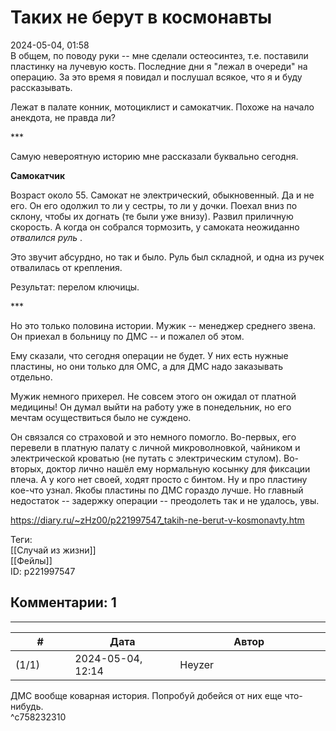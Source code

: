 Таких не берут в космонавты
===========================

  
2024-05-04, 01:58  
 В общем, по поводу руки -- мне сделали остеосинтез, т.е. поставили пластинку на лучевую кость. Последние дни я "лежал в очереди" на операцию. За это время я повидал и послушал всякое, что я и буду рассказывать.   
   
 Лежат в палате конник, мотоциклист и самокатчик. Похоже на начало анекдота, не правда ли?   
   
 \*\*\*   
   
 Самую невероятную историю мне рассказали буквально сегодня.   
   
  **Самокатчик**    
   
 Возраст около 55. Самокат не электрический, обыкновенный. Да и не его. Он его одолжил то ли у сестры, то ли у дочки. Поехал вниз по склону, чтобы их догнать (те были уже внизу). Развил приличную скорость. А когда он собрался тормозить, у самоката неожиданно  *отвалился руль*  .   
   
 Это звучит абсурдно, но так и было. Руль был складной, и одна из ручек отвалилась от крепления.   
   
 Результат: перелом ключицы.   
   
 \*\*\*   
   
 Но это только половина истории. Мужик -- менеджер среднего звена. Он приехал в больницу по ДМС -- и пожалел об этом.   
   
 Ему сказали, что сегодня операции не будет. У них есть нужные пластины, но они только для ОМС, а для ДМС надо заказывать отдельно.   
   
 Мужик немного прихерел. Не совсем этого он ожидал от платной медицины! Он думал выйти на работу уже в понедельник, но его мечтам осуществиться было не суждено.   
   
 Он связался со страховой и это немного помогло. Во-первых, его перевели в платную палату с личной микроволновкой, чайником и электрической кроватью (не путать с электрическим стулом). Во-вторых, доктор лично нашёл ему нормальную косынку для фиксации плеча. А у кого нет своей, ходят просто с бинтом. Ну и про пластину кое-что узнал. Якобы пластины по ДМС гораздо лучше. Но главный недостаток -- задержку операции -- преодолеть так и не удалось, увы.   
  
<https://diary.ru/~zHz00/p221997547_takih-ne-berut-v-kosmonavty.htm>  
  
Теги:  
[[Случай из жизни]]  
[[Фейлы]]  
ID: p221997547  


Комментарии: 1
--------------

  


---



|         #         |              Дата              |                     Автор                     |           ID           |
| --- | --- | --- | --- |
| (1/1) | 2024-05-04, 12:14 | Heyzer | c758232310 |

  
 ДМС вообще коварная история. Попробуй добейся от них еще что-нибудь.   
 ^c758232310